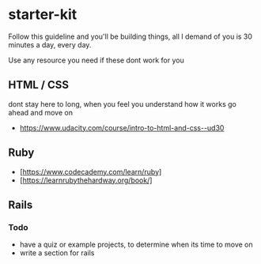 # starter-kit 
Follow this guideline and you'll be building things,
all I demand of you is 30 minutes a day, every day.

Use any resource you need if these dont work for you


## HTML / CSS
dont stay here to long, when you feel you understand how it works
go ahead and move on 

* https://www.udacity.com/course/intro-to-html-and-css--ud30

## Ruby
* [https://www.codecademy.com/learn/ruby]
* [https://learnrubythehardway.org/book/]

## Rails


### Todo

* have a quiz or example projects, to determine when its time to move on
* write a section for rails 
